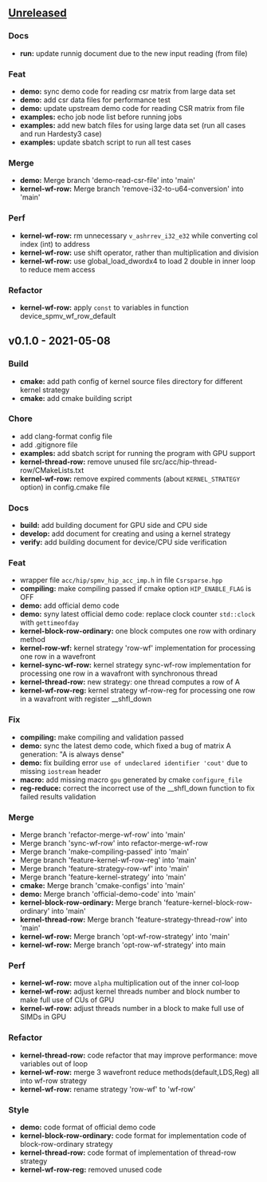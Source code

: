 <a name="unreleased"></a>
## [Unreleased]

### Docs
- **run:** update runnig document due to the new input reading (from file)

### Feat
- **demo:** sync demo code for reading csr matrix from large data set
- **demo:** add csr data files for performance test
- **demo:** update upstream demo code for reading CSR matrix from file
- **examples:** echo job node list before running jobs
- **examples:** add new batch files for using large data set (run all cases and run Hardesty3 case)
- **examples:** update sbatch script to run all test cases

### Merge
- **demo:** Merge branch 'demo-read-csr-file' into 'main'
- **kernel-wf-row:** Merge branch 'remove-i32-to-u64-conversion' into 'main'

### Perf
- **kernel-wf-row:** rm unnecessary `v_ashrrev_i32_e32` while converting col index (int) to address
- **kernel-wf-row:** use shift operator, rather than multiplication and division
- **kernel-wf-row:** use global_load_dwordx4 to load 2 double in inner loop to reduce mem access

### Refactor
- **kernel-wf-row:** apply `const` to variables in function device_spmv_wf_row_default


<a name="v0.1.0"></a>
## v0.1.0 - 2021-05-08
### Build
- **cmake:** add path config of kernel source files directory for different kernel strategy
- **cmake:** add cmake building script

### Chore
- add clang-format config file
- add .gitignore file
- **examples:** add sbatch script for running the program with GPU support
- **kernel-thread-row:** remove unused file src/acc/hip-thread-row/CMakeLists.txt
- **kernel-wf-row:** remove expired comments (about `KERNEL_STRATEGY` option) in config.cmake file

### Docs
- **build:** add building document for GPU side and CPU side
- **develop:** add document for creating and using a kernel strategy
- **verify:** add building document for device/CPU side verification

### Feat
- wrapper file `acc/hip/spmv_hip_acc_imp.h` in file `Csrsparse.hpp`
- **compiling:** make compiling passed if cmake option `HIP_ENABLE_FLAG` is OFF
- **demo:** add official demo code
- **demo:** syny latest official demo code: replace clock counter `std::clock` with `gettimeofday`
- **kernel-block-row-ordinary:** one block computes one row with ordinary method
- **kernel-row-wf:** kernel strategy 'row-wf' implementation for processing one row in a wavefront
- **kernel-sync-wf-row:** kernel strategy sync-wf-row implementation for processing one row in a wavafront with synchronous thread
- **kernel-thread-row:** new strategy: one thread computes a row of A
- **kernel-wf-row-reg:** kernel strategy wf-row-reg for processing one row in a wavafront with register __shfl_down

### Fix
- **compiling:** make compiling and validation passed
- **demo:** sync the latest demo code, which fixed a bug of matrix A generation: "A is always dense"
- **demo:** fix building error `use of undeclared identifier 'cout'` due to missing `iostream` header
- **macro:** add missing macro `gpu` generated by cmake `configure_file`
- **reg-reduce:** correct the incorrect use of the __shfl_down function to fix failed results validation

### Merge
- Merge branch 'refactor-merge-wf-row' into 'main'
- Merge branch 'sync-wf-row' into refactor-merge-wf-row
- Merge branch 'make-compiling-passed' into 'main'
- Merge branch 'feature-kernel-wf-row-reg' into 'main'
- Merge branch 'feature-strategy-row-wf' into 'main'
- Merge branch 'feature-kernel-strategy' into 'main'
- **cmake:** Merge branch 'cmake-configs' into 'main'
- **demo:** Merge branch 'official-demo-code' into 'main'
- **kernel-block-row-ordinary:** Merge branch 'feature-kernel-block-row-ordinary' into 'main'
- **kernel-thread-row:** Merge branch 'feature-strategy-thread-row' into 'main'
- **kernel-wf-row:** Merge branch 'opt-wf-row-strategy' into 'main'
- **kernel-wf-row:** Merge branch 'opt-row-wf-strategy' into main

### Perf
- **kernel-wf-row:** move `alpha` multiplication out of the inner col-loop
- **kernel-wf-row:** adjust kernel threads number and block number to make full use of CUs of GPU
- **kernel-wf-row:** adjust threads number in a block to make full use of SIMDs in GPU

### Refactor
- **kernel-thread-row:** code refactor that may improve performance: move variables out of loop
- **kernel-wf-row:** merge 3 wavefront reduce methods(default,LDS,Reg) all into wf-row strategy
- **kernel-wf-row:** rename strategy 'row-wf' to 'wf-row'

### Style
- **demo:** code format of official demo code
- **kernel-block-row-ordinary:** code format for implementation code of block-row-ordinary strategy
- **kernel-thread-row:** code format of implementation of thread-row strategy
- **kernel-wf-row-reg:** removed unused code


[Unreleased]: https://git.hpcer.dev/PRA/spmv-acc/compare/v0.1.0...HEAD

